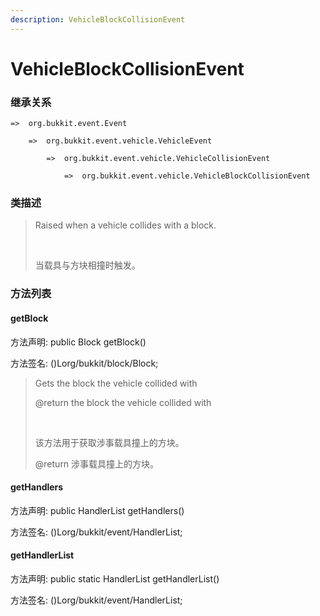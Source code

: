 ```yaml
---
description: VehicleBlockCollisionEvent
---
```


# VehicleBlockCollisionEvent

### 继承关系

    =>  org.bukkit.event.Event

        =>  org.bukkit.event.vehicle.VehicleEvent

            =>  org.bukkit.event.vehicle.VehicleCollisionEvent

                =>  org.bukkit.event.vehicle.VehicleBlockCollisionEvent

### 类描述

> Raised when a vehicle collides with a block.
> 
> <br>
> 
> 当载具与方块相撞时触发。

### 方法列表

#### getBlock

方法声明: public Block getBlock()

方法签名: ()Lorg/bukkit/block/Block;

> Gets the block the vehicle collided with
> 
> @return the block the vehicle collided with
> 
> <br>
> 
> 该方法用于获取涉事载具撞上的方块。
> 
> @return 涉事载具撞上的方块。

#### getHandlers

方法声明: public HandlerList getHandlers()

方法签名: ()Lorg/bukkit/event/HandlerList;

#### getHandlerList

方法声明: public static HandlerList getHandlerList()

方法签名: ()Lorg/bukkit/event/HandlerList;